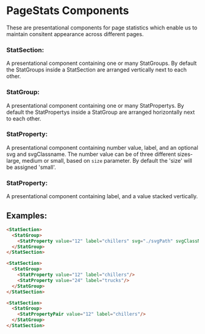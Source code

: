 PageStats Components
=================================

These are presentational components for page statistics which enable us to maintain consitent appearance across different pages.

### StatSection: 

A presentational component containing one or many StatGroups. By default the StatGroups inside a StatSection are arranged vertically next to each other.
 
### StatGroup: 

A presentational component containing one or many StatPropertys. By default the StatPropertys inside a StatGroup are arranged horizontally next to each other.

### StatProperty: 

A presentational component containing number value, label, and an optional svg and svgClassname. The number value can be of three different sizes- large, medium or small, based on `size` parameter. By default the 'size' will be assigned 'small'.

### StatProperty: 

A presentational component containing label, and a value stacked vertically.

## Examples: 

```html
<StatSection>
  <StatGroup>
    <StatProperty value="12" label="chillers" svg="./svgPath" svgClassName="exmpleCssClass" size="large"/>
  </StatGroup>
</StatSection>
```

```html
<StatSection>
  <StatGroup>
    <StatProperty value="12" label="chillers"/>
    <StatProperty value="24" label="trucks"/>
  </StatGroup>
</StatSection>
```

```html
<StatSection>
  <StatGroup>
    <StatPropertyPair value="12" label="chillers"/>
  </StatGroup>
</StatSection>
```
